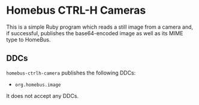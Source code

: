 # Homebus CTRL-H Cameras

This is a simple Ruby program which reads a still image from a camera and, if successful, publishes the base64-encoded image as well as its MIME type to HomeBus.

## DDCs

`homebus-ctrlh-camera` publishes the following DDCs:
- `org.homebus.image`

It does not accept any DDCs.
